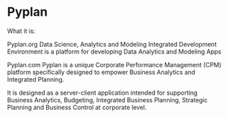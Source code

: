 # Pyplan
What it is:

Pyplan.org
Data Science, Analytics and Modeling Integrated Development Environment
is a platform for developing Data Analytics and Modeling Apps

Pyplan.com
Pyplan is a unique Corporate Performance Management (CPM) platform specifically designed to empower Business Analytics and Integrated Planning.

It is designed as a server-client application intended for supporting Business Analytics, Budgeting, Integrated Business Planning, Strategic Planning and Business Control at corporate level.

<!--stackedit_data:
eyJoaXN0b3J5IjpbODQ4MTAxMDEsNzM2MjQxNzFdfQ==
-->